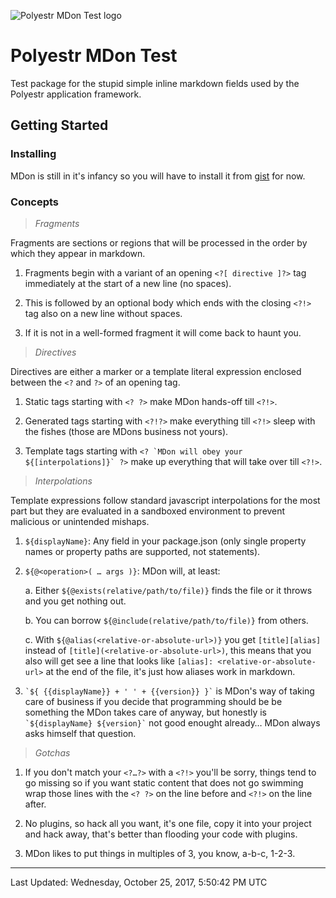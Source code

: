 <!--%docs/README.md%-->
<!--	*** THIS FILE IS DYNAMICALLY GENERATED ***	-->
<!--? `![${displayName} logo][${@alias(@exists('../../assets/logo.svg'), 'asset')}]` ?-->
![Polyestr MDon Test logo][asset-1]
<!--?!-->

<!--? `# ${displayName}` ?-->
# Polyestr MDon Test
<!--?!-->

<!--? `${description}` ?-->
Test package for the stupid simple inline markdown fields used by the Polyestr application framework.
<!--?!-->

<!--? ?-->

## Getting Started

### Installing

MDon is still in it's infancy so you will have to install it from [gist][mdon-gist] for now.

<!--
### Usage

```
 <? start ?>
 <?!>
```
-->

<!--?!-->

<!--? `### Concepts\n\n${@include('docs/MDON_CONCEPTS.md')}` ?-->
### Concepts

> *Fragments*

Fragments are sections or regions that will be processed in the order by which
they appear in markdown.

  1. Fragments begin with a variant of an opening `<?[ directive ]?>` tag
  immediately at the start of a new line (no spaces).

  2. This is followed by an optional body which ends with the closing `<?!>`
  tag also on a new line without spaces.

  3. If it is not in a well-formed fragment it will come back to haunt you.

> *Directives*

Directives are either a marker or a template literal expression enclosed between
the `<?` and `?>` of an opening tag.

1. Static tags starting with `<? ?>` make MDon hands-off till `<?!>`.

2. Generated tags starting with `<?!?>` make everything till `<?!>` sleep
with the fishes (those are MDons business not yours).

3. Template tags starting with ``<? `MDon will obey your ${[interpolations]}` ?>``
make up everything that will take over till `<?!>`.

> *Interpolations*

Template expressions follow standard javascript interpolations for the most part
but they are evaluated in a sandboxed environment to prevent malicious or
unintended mishaps.

  1. `${displayName}`: Any field in your package.json (only single property
  names or property paths are supported, not statements).

  2. `${@<operation>( … args )}`: MDon will, at least:

      a. Either `${@exists(relative/path/to/file)}` finds the file or it throws
      and you get nothing out.

      b. You can borrow `${@include(relative/path/to/file)}` from others.

      c. With `${@alias(<relative-or-absolute-url>)}` you get `[title][alias]`
      instead of `[title](<relative-or-absolute-url>)`, this means that you also
      will get see a line that looks like `[alias]: <relative-or-absolute-url>`
      at the end of the file, it's just how aliases work in markdown.

  3. `` `${ {{displayName}} + ' ' + {{version}} }` `` is MDon's way of taking
  care of business if you decide that programming should be be something the
  MDon takes care of anyway, but honestly is `` `${displayName} ${version}` ``
  not good enought already… MDon always asks himself that question.

> *Gotchas*

  1. If you don't match your `<?…?>` with a `<?!>` you'll be sorry, things tend
  to go missing so if you want static content that does not go swimming wrap
  those lines with the `<? ?>` on the line before and `<?!>` on the line after.

  2. No plugins, so hack all you want, it's one file, copy it into your project
  and hack away, that's better than flooding your code with plugins.

  3. MDon likes to put things in multiples of 3, you know, a-b-c, 1-2-3.
<!--?!-->

<!--? ?-->
[mdon-gist]: https://gist.github.com/daflair/d92ae1d4f54d7cb43a434388c6adabaf
<!--?!-->

<!--?!?-->
[asset-1]: ../../assets/logo.svg

---
Last Updated: Wednesday, October 25, 2017, 5:50:42 PM UTC
<!--?!-->
